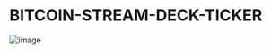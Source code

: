 # BITCOIN-STREAM-DECK-TICKER

![image](https://github.com/dotGems/BITCOIN-STREAM-DECK-TICKER/assets/107266909/66d2503d-ed28-4b30-a1b1-f673d1200c9e)
